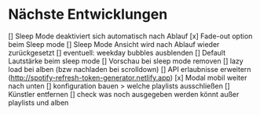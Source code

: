 # Nächste Entwicklungen

[] Sleep Mode deaktiviert sich automatisch nach Ablauf 
[x] Fade-out option beim Sleep mode
[] Sleep Mode Ansicht wird nach Ablauf wieder zurückgesetzt
[] eventuell: weekday bubbles ausblenden
[] Default Lautstärke beim sleep mode
[] Vorschau bei sleep mode removen
[] lazy load bei alben (bzw nachladen bei scrolldown)
[] API erlaubnisse erweitern (http://spotify-refresh-token-generator.netlify.app)
[x] Modal mobil weiter nach unten
[] konfiguration bauen > welche playlists ausschließen
[] Künstler entfernen
[] check was noch ausgegeben werden könnt außer playlists und alben
